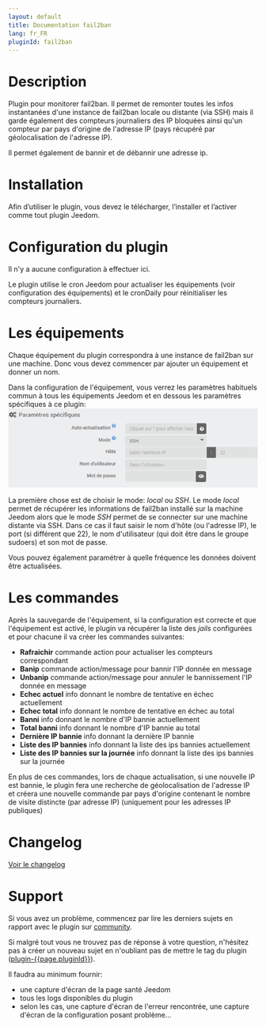 ```yaml
---
layout: default
title: Documentation fail2ban
lang: fr_FR
pluginId: fail2ban
---
```


# Description

Plugin pour monitorer fail2ban. Il permet de remonter toutes les infos instantanées d'une instance de fail2ban locale ou distante (via SSH) mais il garde également des compteurs journaliers des IP bloquées ainsi qu'un compteur par pays d'origine de l'adresse IP (pays récupéré par géolocalisation de l'adresse IP).

Il permet également de bannir et de débannir une adresse ip.

# Installation

Afin d’utiliser le plugin, vous devez le télécharger, l’installer et l’activer comme tout plugin Jeedom.

# Configuration du plugin

Il n'y a aucune configuration à effectuer ici.

Le plugin utilise le cron Jeedom pour actualiser les équipements (voir configuration des équipements) et le cronDaily pour réinitialiser les compteurs journaliers.

# Les équipements

Chaque équipement du plugin correspondra à une instance de fail2ban sur une machine. Donc vous devez commencer par ajouter un équipement et donner un nom.

Dans la configuration de l'équipement, vous verrez les paramètres habituels commun à tous les équipements Jeedom et en dessous les paramètres spécifiques à ce plugin:
![params](../images/params.png)

La première chose est de choisir le mode: *local* ou *SSH*. Le mode *local* permet de récupérer les informations de fail2ban installé sur la machine Jeedom alors que le mode *SSH* permet de se connecter sur une machine distante via SSH. Dans ce cas il faut saisir le nom d'hôte (ou l'adresse IP), le port (si différent que 22), le nom d'utilisateur (qui doit être dans le groupe sudoers) et son mot de passe.

Vous pouvez également paramétrer à quelle fréquence les données doivent être actualisées.

# Les commandes

Après la sauvegarde de l'équipement, si la configuration est correcte et que l'équipement est activé, le plugin va récupérer la liste des *jails* configurées et pour chacune il va créer les commandes suivantes:

- **Rafraichir** commande action pour actualiser les compteurs correspondant
- **Banip** commande action/message pour bannir l'IP donnée en message
- **Unbanip** commande action/message pour annuler le bannissement l'IP donnée en message
- **Echec actuel** info donnant le nombre de tentative en échec actuellement
- **Echec total** info donnant le nombre de tentative en échec au total
- **Banni** info donnant le nombre d'IP bannie actuellement
- **Total banni** info donnant le nombre d'IP bannie au total
- **Dernière IP bannie** info donnant la dernière IP bannie
- **Liste des IP bannies** info donnant la liste des ips bannies actuellement
- **Liste des IP bannies sur la journée** info donnant la liste des ips bannies sur la journée

En plus de ces commandes, lors de chaque actualisation, si une nouvelle IP est bannie, le plugin fera une recherche de géolocalisation de l'adresse IP et créera une nouvelle commande par pays d'origine contenant le nombre de visite distincte (par adresse IP) (uniquement pour les adresses IP publiques)

# Changelog

[Voir le changelog](./changelog)

# Support

Si vous avez un problème, commencez par lire les derniers sujets en rapport avec le plugin sur [community]({{site.forum}}/tags/plugin-{{page.pluginId}}).

Si malgré tout vous ne trouvez pas de réponse à votre question, n'hésitez pas à créer un nouveau sujet en n'oubliant pas de mettre le tag du plugin ([plugin-{{page.pluginId}}]({{site.forum}}/tags/plugin-{{page.pluginId}})).

Il faudra au minimum fournir:

- une capture d'écran de la page santé Jeedom
- tous les logs disponibles du plugin
- selon les cas, une capture d'écran de l'erreur rencontrée, une capture d'écran de la configuration posant problème...
